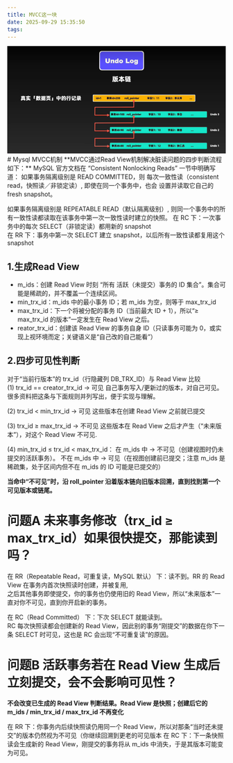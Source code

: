 ```yaml
---
title: MVCC这一块
date: 2025-09-29 15:35:50
tags:
---
```

<img src="https://github.com/RookieCuzz/cuzz-blog/blob/main/source/_posts/images/32.png?raw=true" alt="图" width="1200" />
# Mysql MVCC机制
**MVCC通过Read View机制解决脏读问题的四步判断流程如下：**  
MySQL 官方文档在 “Consistent Nonlocking Reads” 一节中明确写道：   
如果事务隔离级别是 READ COMMITTED，则 每次一致性读（consistent read，快照读／非锁定读）,
即使在同一个事务中，也会 设置并读取它自己的 fresh snapshot。

如果事务隔离级别是 REPEATABLE READ（默认隔离级别）,
则同一个事务中的所有一致性读都读取在该事务中第一次一致性读时建立的快照。
在 RC 下：一次事务中的每次 SELECT（非锁定读）都用新的 snapshot   
在 RR 下：事务中第一次 SELECT 建立 snapshot，以后所有一致性读都复用这个 snapshot
## 1.生成Read View
- m_ids：创建 Read View 时刻 “所有 活跃（未提交）事务的 ID 集合”。集合可能是稀疏的，并不覆盖一个连续区间。
- min_trx_id：m_ids 中的最小事务 ID；若 m_ids 为空，则等于 max_trx_id
- max_trx_id：下一个将被分配的事务 ID（当前最大 ID + 1），所以“≥ max_trx_id 的版本”一定发生在 Read View 之后。
- reator_trx_id：创建该 Read View 的事务自身 ID（只读事务可能为 0，或实现上视环境而定；关键语义是“自己改的自己能看”）

## 2.四步可见性判断
对于“当前行版本”的 trx_id（行隐藏列 DB_TRX_ID）与 Read View 比较   
(1) trx_id == creator_trx_id → 可见
自己事务写入/更新过的版本，对自己可见。很多资料把这条与下面规则并列写出，便于实现与理解。

(2) trx_id < min_trx_id → 可见
这些版本在创建 Read View 之前就已提交

(3) trx_id ≥ max_trx_id → 不可见
这些版本在 Read View 之后才产生（“未来版本”），对这个 Read View 不可见.

(4) min_trx_id ≤ trx_id < max_trx_id：
在 m_ids 中 → 不可见（创建视图时仍未提交的活跃事务）。
不在 m_ids 中 → 可见（在视图创建前已提交；注意 m_ids 是稀疏集，处于区间内但不在 m_ids 的 ID 可能是已提交的）

**当命中“不可见”时，沿 roll_pointer 沿着版本链向旧版本回溯，直到找到第一个可见版本或链尾。**


# 问题A 未来事务修改（trx_id ≥ max_trx_id）如果很快提交，那能读到吗？

在 RR（Repeatable Read，可重复读，MySQL 默认） 下：读不到。RR 的 Read View 在事务内首次快照读时创建，并被复用,     
之后其他事务即使提交，你的事务也仍使用旧的 Read View，所以“未来版本”一直对你不可见，直到你开启新的事务。     


在 RC（Read Committed） 下：下次 SELECT 就能读到。    
RC 每次快照读都会创建新的 Read View，因此别的事务“刚提交”的数据在你下一条 SELECT 时可见，这也是 RC 会出现“不可重复读”的原因。   

# 问题B  活跃事务若在 Read View 生成后立刻提交，会不会影响可见性？

**不会改变已生成的 Read View 判断结果。Read View 是快照；创建后它的 m_ids / min_trx_id / max_trx_id 不再变化**

在 RR 下：你事务内后续快照读仍用同一个 Read View，所以对那条“当时还未提交”的版本仍然视为不可见（你继续回溯到更老的可见版本
在 RC 下：下一条快照读会生成新的 Read View，刚提交的事务将从 m_ids 中消失，于是其版本可能变为可见。